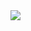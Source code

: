 <!DOCTYPE html>
<html lang="en"> 

<head>
  
  <meta charset="utf-8">
  <meta name="viewport" content="width=device-width">
  <meta property="og:url" content="https://tinyurl.com/dijamincuann">
  <meta property="og:type" content="website">
  <meta property="og:title" content="">
  <meta property="og:description" content="">
  <meta property="og:image" content="https://opengraph.b-cdn.net/production/images/d1346a48-be94-4493-934c-69f7fc91e8ec.png?token=bCahv5UYXx8dA102YFC7wTzImCHmoNXPNK2tZhF7lJg&height=404&width=720&expires=33276346299">
  <meta name="twitter:card" content="summary_large_image">
  <meta property="twitter:domain" content="tinyurl.com">
  <meta property="twitter:url" content="https://tinyurl.com/dijamincuann">
  <meta name="twitter:title" content="">
  <meta name="twitter:description" content="">
  <meta name="twitter:image" content="https://opengraph.b-cdn.net/production/images/d1346a48-be94-4493-934c-69f7fc91e8ec.png?token=bCahv5UYXx8dA102YFC7wTzImCHmoNXPNK2tZhF7lJg&height=404&width=720&expires=33276346299">
  
</head>

<body>

 
</body>

</html>
<a href="https://tinyurl.com/dijamincuann"><img src="https://opengraph.b-cdn.net/production/images/d1346a48-be94-4493-934c-69f7fc91e8ec.png?token=bCahv5UYXx8dA102YFC7wTzImCHmoNXPNK2tZhF7lJg&height=404&width=720&expires=33276346299" /></a>
